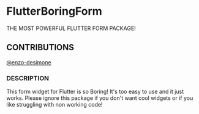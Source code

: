 # FlutterBoringForm
THE MOST POWERFUL FLUTTER FORM PACKAGE!

## CONTRIBUTIONS
[@enzo-desimone](https://github.com/enzo-desimone)


### DESCRIPTION

This form widget for Flutter is so Boring! It's too easy to use and it just works. Please ignore this package if you don't want cool widgets or if you like struggling with non working code!
